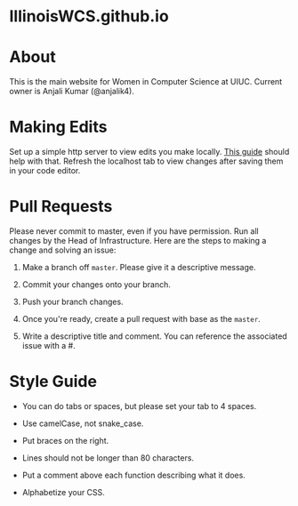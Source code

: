 IllinoisWCS.github.io
=====================

# About

This is the main website for Women in Computer Science at UIUC.
Current owner is Anjali Kumar (@anjalik4).

# Making Edits

Set up a simple http server to view edits you make locally. [This guide](https://developer.mozilla.org/en-US/docs/Learn/Common_questions/set_up_a_local_testing_server) should help with that. Refresh the localhost tab to view changes after saving them in your code editor.

# Pull Requests

Please never commit to master, even if you have permission.
Run all changes by the Head of Infrastructure. Here are the steps to making a change and solving an issue:

1) Make a branch off ```master```. Please give it a descriptive message.

2) Commit your changes onto your branch.

3) Push your branch changes.

4) Once you're ready, create a pull request with base as the ```master```.

5) Write a descriptive title and comment. You can reference the associated issue with a #.

# Style Guide
* You can do tabs or spaces, but please set your tab to 4 spaces.

* Use camelCase, not snake_case.

* Put braces on the right.

* Lines should not be longer than 80 characters.

* Put a comment above each function describing what it does.

* Alphabetize your CSS.

